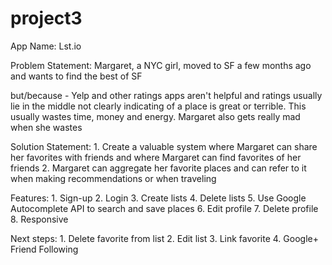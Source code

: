 # project3

App Name: Lst.io

Problem Statement: Margaret, a NYC girl, moved to SF a few months ago and wants to find the best <blank> of SF 

but/because - Yelp and other ratings apps aren't helpful and ratings usually lie in the middle not clearly indicating of a place is great or terrible. This usually wastes time, money and energy. Margaret also gets really mad when she wastes 

Solution Statement: 
	1. Create a valuable system where Margaret can share her favorites with friends and where Margaret can find favorites of her friends 2. Margaret can aggregate her favorite places and can refer to it when making recommendations or when traveling


Features: 
	1. Sign-up
	2. Login
	3. Create lists
	4. Delete lists
	5. Use Google Autocomplete API to search and save places
	6. Edit profile
	7. Delete profile
	8. Responsive

Next steps: 
	1. Delete favorite from list
	2. Edit list
	3. Link favorite
	4. Google+ Friend Following
